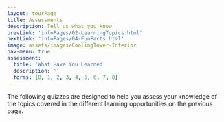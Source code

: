 ```yaml
---
layout: tourPage
title: Assessments
description: Tell us what you know
prevLink: 'infoPages/02-LearningTopics.html'
nextLink: 'infoPages/04-FunFacts.html'
image: assets/images/CoolingTower-Interior
nav-menu: true
assessment:
  title: 'What Have You Learned'
  description: ''
  forms: [0, 1, 2, 3, 4, 5, 6, 7, 8]
---
```

The following quizzes are designed to help you assess your knowledge of the topics covered
in the different learning opportunities on the previous page.
